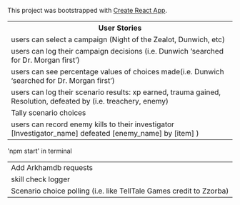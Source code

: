 This project was bootstrapped with [Create React App](https://github.com/facebook/create-react-app).

<table>
 <tr><th>User Stories</th></tr>
<tr><td>users can select a campaign (Night of the Zealot, Dunwich, etc)</td></tr>
<tr><td>users can log their campaign decisions (i.e. Dunwich ‘searched for Dr. Morgan first’)</td></tr>
 <tr><td>users can see percentage values of choices made(i.e. Dunwich ‘searched for Dr. Morgan first’)</td></tr> 
<tr><td>users can log their scenario results: xp earned, trauma gained, Resolution, defeated by (i.e. treachery, enemy)</td></tr>
<tr><td>Tally scenario choices</td></tr>
<tr><td>users can record enemy kills to their investigator [Investigator_name] defeated [enemy_name] by [item] )</td></tr>
</table>


'npm start' in terminal

<table>

<tr><td>Add Arkhamdb requests</td></tr>

<tr><td>skill check logger</td></tr>

<tr><td>Scenario choice polling (i.e. like TellTale Games credit to Zzorba)</td> </tr>

</table>

